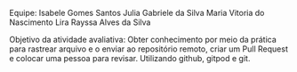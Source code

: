 Equipe:
Isabele Gomes Santos
Julia Gabriele da Silva
Maria Vitoria do Nascimento Lira
Rayssa Alves da Silva

Objetivo da atividade avaliativa:
Obter conhecimento por meio da prática para rastrear arquivo e o enviar ao repositório remoto, criar um Pull Request e colocar uma pessoa para revisar. Utilizando github, gitpod e git.
